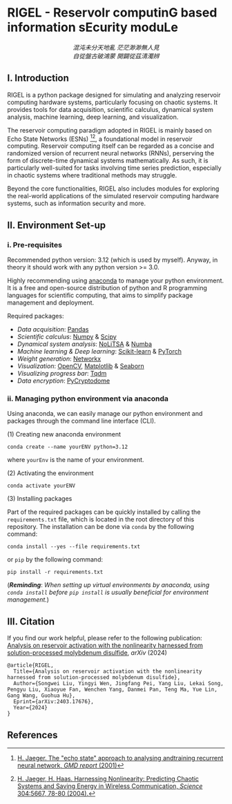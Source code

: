 # RIGEL - ReservoIr computinG based information sEcurity moduLe

*<center> 混沌未分天地亂 茫茫渺渺無人見 </center>*
*<center> 自從盤古破鴻蒙 開闢從茲清濁辨 </center>*

## I. Introduction

RIGEL is a python package designed for simulating and analyzing reservoir computing hardware systems, particularly focusing on chaotic systems. It provides tools for data acquisition, scientific calculus, dynamical system analysis, machine learning, deep learning, and visualization. 

The reservoir computing paradigm adopted in RIGEL is mainly based on Echo State Networks (ESNs) [^1][^2], a foundational model in reservoir computing. Reservoir computing itself can be regarded as a concise and randomized version of recurrent neural networks (RNNs), perserving the form of discrete-time dynamical systems mathematically. As such, it is particularly well-suited for tasks involving time series prediction, especially in chaotic systems where traditional methods may struggle. 

Beyond the core functionalities, RIGEL also includes modules for exploring the real-world applications of the simulated reservoir computing hardware systems, such as information security and more.

## II. Environment Set-up

### i. Pre-requisites

Recommended python version: 3.12 (which is used by myself). Anyway, in theory it should work with any python version >= 3.0.

Highly recommending using [anaconda](https://www.anaconda.com/) to manage your python environment. It is a free and open-source distribution of python and R programming languages for scientific computing, that aims to simplify package management and deployment.

Required packages:
- *Data acquisition*: [Pandas](https://pandas.pydata.org/)
- *Scientific calculus*: [Numpy](https://numpy.org/) & [Scipy](https://www.scipy.org/)
- *Dynamical system analysis*: [NoLiTSA](https://github.com/manu-mannattil/nolitsa) & [Numba](https://numba.pydata.org/)
- *Machine learning & Deep learning*: [Scikit-learn](https://scikit-learn.org/stable/) & [PyTorch](https://pytorch.org/)
- *Weight generation*: [Networkx](https://pypi.org/project/networkx/)
- *Visualization*: [OpenCV](https://opencv.org/), [Matplotlib](https://matplotlib.org/) & [Seaborn](https://seaborn.pydata.org/)
- *Visualizing progress bar*: [Tqdm](https://pypi.org/project/tqdm/)
- *Data encryption*: [PyCryptodome](https://pypi.org/project/pycryptodome/)

### ii. Managing python environment via anaconda

Using anaconda, we can easily manage our python environment and packages through the command line interface (CLI).

(1) Creating new anaconda environment
```Shell
conda create --name yourENV python=3.12
```
where `yourEnv` is the name of your environment.

(2) Activating the environment
```Shell
conda activate yourENV
```

(3) Installing packages

Part of the required packages can be quickly installed by calling the `requirements.txt` file, which is located in the 
root directory of this repository. The installation can be done via `conda` by the following command:
```Shell
conda install --yes --file requirements.txt
```
or `pip` by the following command:
```Shell
pip install -r requirements.txt
```
(***Reminding***: *When setting up virtual environments by anaconda, using `conda install` before `pip install` is usually beneficial for environment management.*)

## III. Citation

If you find our work helpful, please refer to the following publication: [Analysis on reservoir activation with the nonlinearity harnessed from solution-processed molybdenum disulfide](https://arxiv.org/abs/2403.17676), *arXiv* (2024)

```
@article{RIGEL,
  Title={Analysis on reservoir activation with the nonlinearity harnessed from solution-processed molybdenum disulfide},
  Author={Songwei Liu, Yingyi Wen, Jingfang Pei, Yang Liu, Lekai Song, Pengyu Liu, Xiaoyue Fan, Wenchen Yang, Danmei Pan, Teng Ma, Yue Lin, Gang Wang, Guohua Hu},
  Eprint={arXiv:2403.17676},
  Year={2024}
}
```

## References
[^1]: [H. Jaeger. The "echo state" approach to analysing andtraining recurrent neural network, *GMD report* (2001)](https://www.ai.rug.nl/minds/uploads/EchoStatesTechRep.pdf)

[^2]: [H. Jaeger, H. Haas. Harnessing Nonlinearity: Predicting Chaotic Systems and Saving Energy in Wireless Communication, *Science* 304:5667, 78-80 (2004).](https://www.science.org/doi/10.1126/science.1091277)